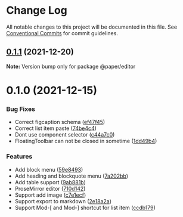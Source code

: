 # Change Log

All notable changes to this project will be documented in this file.
See [Conventional Commits](https://conventionalcommits.org) for commit guidelines.

## [0.1.1](https://github.com/li-yechao/paper/compare/@paper/editor@0.1.0...@paper/editor@0.1.1) (2021-12-20)

**Note:** Version bump only for package @paper/editor

# 0.1.0 (2021-12-15)

### Bug Fixes

- Correct figcaption schema ([ef47f45](https://github.com/li-yechao/paper/commit/ef47f451737c30271e17ede1a0c8ef03e6ec9e03))
- Correct list item paste ([74be4c4](https://github.com/li-yechao/paper/commit/74be4c480cc3a622fc5ed65ed5b7653c36f182ca))
- Dont use component selector ([c44a7c0](https://github.com/li-yechao/paper/commit/c44a7c0d8a092d0641570a90182787ae519da60e))
- FloatingToolbar can not be closed in sometime ([1dd49b4](https://github.com/li-yechao/paper/commit/1dd49b47644a4595808056ce5b202644b72defaa))

### Features

- Add block menu ([59e8493](https://github.com/li-yechao/paper/commit/59e84938b46c3327fbc2ec230533ab0cd71ad2ad))
- Add heading and blockquote menu ([7a202bb](https://github.com/li-yechao/paper/commit/7a202bbbbb9eb797eb38357ddc3dd75d371f5403))
- Add table support ([9ab881b](https://github.com/li-yechao/paper/commit/9ab881b8c720b0208761ee64d10b9cfa0f6ed03f))
- ProseMirror editor ([710d142](https://github.com/li-yechao/paper/commit/710d14220228b7b2a35416c6699cc01b03c09521))
- Support add image ([c7e1ecf](https://github.com/li-yechao/paper/commit/c7e1ecf5509896abb5a4e45bf92a71ea44353a0e))
- Support export to markdown ([2e18a2a](https://github.com/li-yechao/paper/commit/2e18a2acc9becbaf556a502e496f8988e2350b71))
- Support Mod-[ and Mod-] shortcut for list item ([ccdb179](https://github.com/li-yechao/paper/commit/ccdb179a6713efc736004c7e92cd2da48eb4ebc3))
